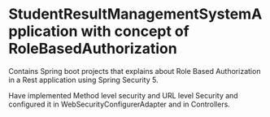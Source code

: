 # StudentResultManagementSystemApplication with concept of RoleBasedAuthorization

Contains Spring boot projects that explains about Role Based Authorization in a Rest application using Spring Security 5.

Have implemented Method level security and URL level Security and configured it in WebSecurityConfigurerAdapter and in Controllers.
